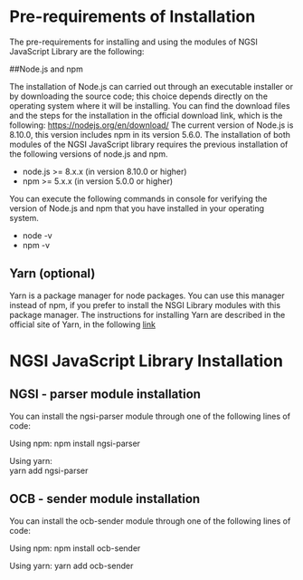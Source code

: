 # Pre-requirements of Installation

The pre-requirements for installing and using the modules of NGSI JavaScript Library are the following:

##Node.js and npm

The installation of Node.js can carried out through an executable installer or by downloading the source code; this choice depends directly on the operating system where it will be installing. You can find the download files and the steps for the installation in the official download link, which is the following: https://nodejs.org/en/download/
The current version of Node.js is 8.10.0, this version includes npm in its version 5.6.0.
The installation of both modules of the NGSI JavaScript library requires the previous installation of the following versions of node.js and npm.

- node.js >= 8.x.x (in version 8.10.0 or higher)
- npm >= 5.x.x (in version 5.0.0 or higher)

You can execute the following commands in console for verifying the version of Node.js and npm that you have installed in your operating system.

- node -v
- npm -v

## Yarn (optional)
Yarn is a package manager for node packages. You can use this manager instead of npm, if you prefer to install the NSGI Library modules with this package manager. The instructions for installing Yarn are described in the official site of Yarn, in the following [link](https://yarnpkg.com/lang/en/docs/install)

# NGSI JavaScript Library Installation

## NGSI - parser module installation

You can install the ngsi-parser module through one of the following lines of code:

Using npm: 
    npm install ngsi-parser 
    
Using yarn:   
    yarn add ngsi-parser

## OCB - sender module installation

You can install the ocb-sender module through one of the following lines of code:

Using npm: 
    npm install ocb-sender
    
Using yarn:
    yarn add ocb-sender